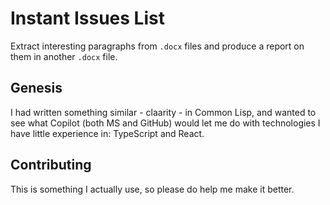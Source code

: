 # Instant Issues List

Extract interesting paragraphs from `.docx` files and produce a report on them in another `.docx` file.

## Genesis

I had written something similar - claarity - in Common Lisp, and wanted to see what Copilot (both MS and GitHub) would let me do with technologies I have little experience in: TypeScript and React.

## Contributing

This is something I actually use, so please do help me make it better.
